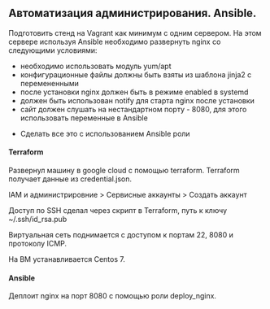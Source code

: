 ## Автоматизация администрирования. Ansible. 

Подготовить стенд на Vagrant как минимум с одним сервером. На этом 
сервере используя Ansible необходимо развернуть nginx со следующими 
условиями:
- необходимо использовать модуль yum/apt
- конфигурационные файлы должны быть взяты из шаблона jinja2 с перемененными
- после установки nginx должен быть в режиме enabled в systemd
- должен быть использован notify для старта nginx после установки
- сайт должен слушать на нестандартном порту - 8080, для этого использовать переменные в Ansible

* Сделать все это с использованием Ansible роли



#### Terraform

Развернул машину в google cloud с помощью terraform. Terraform получает данные из credential.json.

IAM и  администрировние > Сервисные аккаунты > Создать аккаунт

Доступ по SSH сделал через скрипт в Terraform, путь к  ключу ~/.ssh/id_rsa.pub

Виртуальная сеть поднимается с доступом к портам 22, 8080 и протоколу ICMP.

На ВМ устанавливается Centos 7.

#### Ansible

Деплоит nginx на порт 8080 с помощью роли deploy_nginx. 




